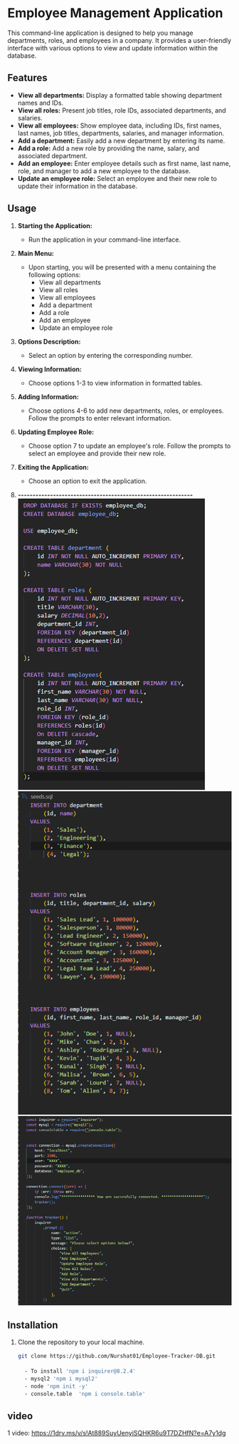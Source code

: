 # Employee Management Application

This command-line application is designed to help you manage departments, roles, and employees in a company. It provides a user-friendly interface with various options to view and update information within the database.

## Features

- **View all departments:** Display a formatted table showing department names and IDs.
- **View all roles:** Present job titles, role IDs, associated departments, and salaries.
- **View all employees:** Show employee data, including IDs, first names, last names, job titles, departments, salaries, and manager information.
- **Add a department:** Easily add a new department by entering its name.
- **Add a role:** Add a new role by providing the name, salary, and associated department.
- **Add an employee:** Enter employee details such as first name, last name, role, and manager to add a new employee to the database.
- **Update an employee role:** Select an employee and their new role to update their information in the database.

## Usage

1. **Starting the Application:**
   - Run the application in your command-line interface.

2. **Main Menu:**
   - Upon starting, you will be presented with a menu containing the following options:
     - View all departments
     - View all roles
     - View all employees
     - Add a department
     - Add a role
     - Add an employee
     - Update an employee role

3. **Options Description:**
   - Select an option by entering the corresponding number.

4. **Viewing Information:**
   - Choose options 1-3 to view information in formatted tables.

5. **Adding Information:**
   - Choose options 4-6 to add new departments, roles, or employees. Follow the prompts to enter relevant information.

6. **Updating Employee Role:**
   - Choose option 7 to update an employee's role. Follow the prompts to select an employee and provide their new role.

7. **Exiting the Application:**
   - Choose an option to exit the application.

8. **------------------------------------------------------------**
   ![Alt text](image.png)![Alt text](image-1.png)![Alt text](image-2.png)

## Installation

1. Clone the repository to your local machine.
   ```bash
   git clone https://github.com/Nurshat01/Employee-Tracker-DB.git

     - To install 'npm i inquirer@8.2.4' 
     - mysql2 'npm i mysql2' 
     - node 'npm init -y' 
     - console.table  'npm i console.table' 

## video
1 video: https://1drv.ms/v/s!At889SuyUenyiSQHKR6u9T7DZHfN?e=A7y1dg

